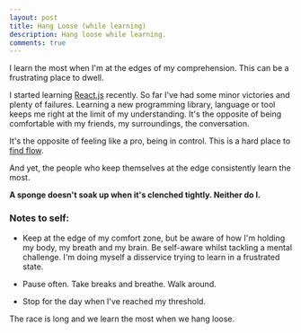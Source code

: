 ```yaml
---
layout: post
title: Hang Loose (while learning)
description: Hang loose while learning.
comments: true
---
```

I learn the most when I'm at the edges of my comprehension.  This can be a frustrating place to dwell.

I started learning [React.js](https://facebook.github.io/react/) recently. So far I've had some minor victories and plenty of failures.  Learning a new programming library, language or tool keeps me right at the limit of my understanding.  It's the opposite of being comfortable with my friends, my surroundings, the conversation.

It's the opposite of feeling like a pro, being in control. This is a hard place to [find flow](/flow-breaker).

And yet, the people who keep themselves at the edge consistently learn the most.

**A sponge doesn't soak up when it's clenched tightly.  Neither do I.**

### Notes to self:

  - Keep at the edge of my comfort zone, but be aware of how I'm holding my body, my breath and my brain.  Be self-aware whilst tackling a mental challenge. I'm doing myself a disservice trying to learn in a frustrated state.

  - Pause often.  Take breaks and breathe. Walk around.

  - Stop for the day when I've reached my threshold.

The race is long and we learn the most when we hang loose.
